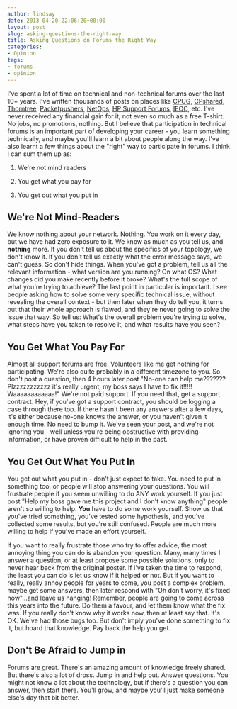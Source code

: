 ```yaml
---
author: lindsay
date: 2013-04-20 22:06:20+00:00
layout: post
slug: asking-questions-the-right-way
title: Asking Questions on Forums the Right Way
categories:
- Opinion
tags:
- forums
- opinion
---
```


I've spent a lot of time on technical and non-technical forums over the last 10+ years. I've written thousands of posts on places like [CPUG](http://cpug.org), [CPshared](http://cpshared.com), [Thorntree](http://thorntree.lonelyplanet.com), [Packetpushers](http://forum.packetpushers.net), [NetOps](http://www.netopscommunity.net), [HP Support Forums](http://h30499.www3.hp.com/t5/Network-Management-Openview-NNM/ct-p/sws-NNM), [IEOC](http://ieoc.com), etc. I've never received any financial gain for it, not even so much as a free T-shirt. No jobs, no promotions, nothing. But I believe that participation in technical forums is an important part of developing your career - you learn something technically, and maybe you'll learn a bit about people along the way. I've also learnt a few things about the "right" way to participate in forums. I think I can sum them up as:




	
  1. We're not mind readers

	
  2. You get what you pay for

	
  3. You get out what you put in




## We're Not Mind-Readers


We know nothing about your network. Nothing. You work on it every day, but we have had zero exposure to it. We know as much as you tell us, and **nothing** more. If you don't tell us about the specifics of your topology, we don't know it. If you don't tell us exactly what the error message says, we can't guess. So don't hide things. When you've got a problem, tell us all the relevant information - what version are you running? On what OS? What changes did you make recently before it broke? What's the full scope of what you're trying to achieve? The last point in particular is important. I see people asking how to solve some very specific technical issue, without revealing the overall context - but then later when they do tell you, it turns out that their whole approach is flawed, and they're never going to solve the issue that way. So tell us: What's the overall problem you're trying to solve, what steps have you taken to resolve it, and what results have you seen?


## You Get What You Pay For


Almost all support forums are free. Volunteers like me get nothing for participating. We're also quite probably in a different timezone to you. So don't post a question, then 4 hours later post "No-one can help me??????? Plzzzzzzzzzzz it's really urgent, my boss says I have to fix it!!!!! Waaaaaaaaaaaa!" We're not paid support. If you need that, get a support contract. Hey, if you've got a support contract, you should be logging a case through there too. If there hasn't been any answers after a few days, it's either because no-one knows the answer, or you haven't given it enough time. No need to bump it. We've seen your post, and we're not ignoring you - well unless you're being obstructive with providing information, or have proven difficult to help in the past.


## You Get Out What You Put In


You get out what you put in - don't just expect to take. You need to put in something too, or people will stop answering your questions. You will frustrate people if you seem unwilling to do ANY work yourself. If you just post "Help my boss gave me this project and I don't know anything" people aren't so willing to help. **You** have to do some work yourself. Show us that you've tried something, you've tested some hypothesis, and you've collected some results, but you're still confused. People are much more willing to help if you've made an effort yourself.

If you want to really frustrate those who try to offer advice, the most annoying thing you can do is abandon your question. Many, many times I answer a question, or at least propose some possible solutions, only to never hear back from the original poster. If I've taken the time to respond, the least you can do is let us know if it helped or not. But if you want to really, really annoy people for years to come, you post a complex problem, maybe get some answers, then later respond with "Oh don't worry, it's fixed now"...and leave us hanging! Remember, people are going to come across this years into the future. Do them a favour, and let them know what the fix was. If you really don't know why it works now, then at least say that. It's OK. We've had those bugs too. But don't imply you've done something to fix it, but hoard that knowledge. Pay back the help you get.


## Don't Be Afraid to Jump in


Forums are great. There's an amazing amount of knowledge freely shared. But there's also a lot of dross. Jump in and help out. Answer questions. You might not know a lot about the technology, but if there's a question you can answer, then start there. You'll grow, and maybe you'll just make someone else's day that bit better.
